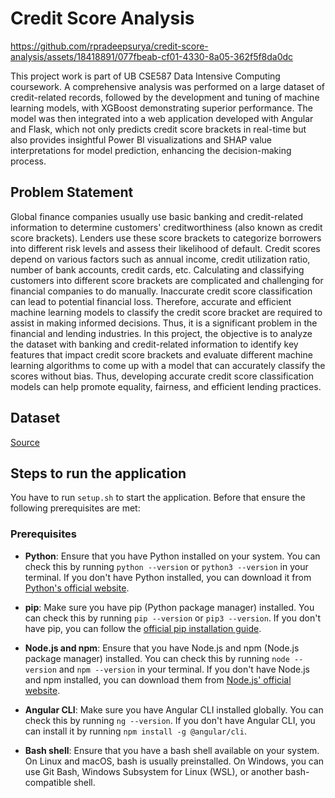 # Credit Score Analysis

https://github.com/rpradeepsurya/credit-score-analysis/assets/18418891/077fbeab-cf01-4330-8a05-362f5f8da0dc


This project work is part of UB CSE587 Data Intensive Computing coursework. A comprehensive analysis was performed on a large dataset of credit-related records, followed by the development and tuning of machine learning models, with XGBoost demonstrating superior performance. The model was then integrated into a web application developed with Angular and Flask, which not only predicts credit score brackets in real-time but also provides insightful Power BI visualizations and SHAP value interpretations for model prediction, enhancing the decision-making process.

## Problem Statement

Global finance companies usually use basic banking and credit-related information to determine customers' creditworthiness (also known as credit score brackets). Lenders use these score brackets to categorize borrowers into different risk levels and assess their likelihood of default. Credit scores depend on various factors such as annual income, credit utilization ratio, number of bank accounts, credit cards, etc. Calculating and classifying customers into different score brackets are complicated and challenging for financial companies to do manually. Inaccurate credit score classification can lead to potential financial loss. Therefore, accurate and efficient machine learning models to classify the credit score bracket are required to assist in making informed decisions. Thus, it is a significant problem in the financial and lending industries.
In this project, the objective is to analyze the dataset with banking and credit-related information to identify key features that impact credit score brackets and evaluate different machine learning algorithms to come up with a model that can accurately classify the scores without bias. Thus, developing accurate credit score classification models can help promote equality, fairness, and efficient lending practices.

## Dataset
[Source](https://www.kaggle.com/datasets/parisrohan/credit-score-classification?select=train.csv)

## Steps to run the application

You have to run `setup.sh` to start the application. Before that ensure the following prerequisites are met:

### Prerequisites

- **Python**: Ensure that you have Python installed on your system. You can check this by running `python --version` or `python3 --version` in your terminal. If you don't have Python installed, you can download it from [Python's official website](https://www.python.org/downloads/).

- **pip**: Make sure you have pip (Python package manager) installed. You can check this by running `pip --version` or `pip3 --version`. If you don't have pip, you can follow the [official pip installation guide](https://pip.pypa.io/en/stable/installation/).

- **Node.js and npm**: Ensure that you have Node.js and npm (Node.js package manager) installed. You can check this by running `node --version` and `npm --version` in your terminal. If you don't have Node.js and npm installed, you can download them from [Node.js' official website](https://nodejs.org/en/download/).

- **Angular CLI**: Make sure you have Angular CLI installed globally. You can check this by running `ng --version`. If you don't have Angular CLI, you can install it by running `npm install -g @angular/cli`.

- **Bash shell**: Ensure that you have a bash shell available on your system. On Linux and macOS, bash is usually preinstalled. On Windows, you can use Git Bash, Windows Subsystem for Linux (WSL), or another bash-compatible shell.
